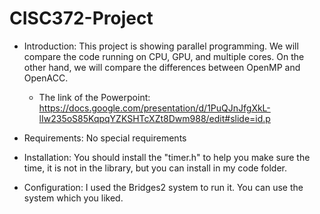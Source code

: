 # CISC372-Project

* Introduction:
This project is showing parallel programming. We will compare the code running on CPU, GPU, and multiple cores. On the other hand, we will compare the differences between OpenMP and OpenACC. 
    * The link of the Powerpoint: https://docs.google.com/presentation/d/1PuQJnJfgXkL-lIw235oS85KqpqYZKSHTcXZt8Dwm988/edit#slide=id.p

* Requirements: No special requirements

* Installation: You should install the "timer.h" to help you make sure the time, it is not in the library, but you can install in my code folder.

* Configuration: I used the Bridges2 system to run it. You can use the system which you liked. 
